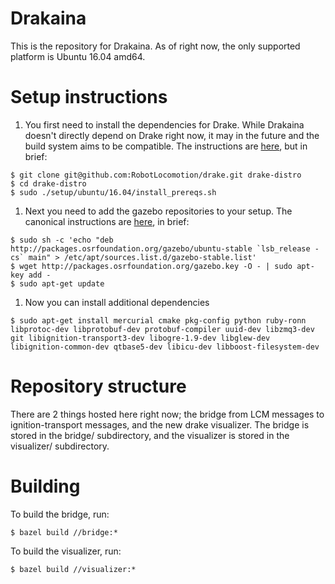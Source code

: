 # Drakaina

This is the repository for Drakaina.  As of right now, the only supported platform is Ubuntu 16.04 amd64.

# Setup instructions

1.  You first need to install the dependencies for Drake.  While Drakaina doesn't directly depend on Drake right now, it may in the future and the build system aims to be compatible.  The instructions are [here](http://drake.mit.edu/from_source.html), but in brief:

```
$ git clone git@github.com:RobotLocomotion/drake.git drake-distro
$ cd drake-distro
$ sudo ./setup/ubuntu/16.04/install_prereqs.sh
```

1. Next you need to add the gazebo repositories to your setup.  The canonical instructions are [here](https://ignition-transport.readthedocs.io/en/latest/installation/installation.html#ubuntu-linux), in brief:

```
$ sudo sh -c 'echo "deb http://packages.osrfoundation.org/gazebo/ubuntu-stable `lsb_release -cs` main" > /etc/apt/sources.list.d/gazebo-stable.list'
$ wget http://packages.osrfoundation.org/gazebo.key -O - | sudo apt-key add -
$ sudo apt-get update
```

1. Now you can install additional dependencies

```
$ sudo apt-get install mercurial cmake pkg-config python ruby-ronn libprotoc-dev libprotobuf-dev protobuf-compiler uuid-dev libzmq3-dev git libignition-transport3-dev libogre-1.9-dev libglew-dev libignition-common-dev qtbase5-dev libicu-dev libboost-filesystem-dev
```

# Repository structure
There are 2 things hosted here right now; the bridge from LCM messages to ignition-transport messages, and the new drake visualizer.  The bridge is stored in the bridge/ subdirectory, and the visualizer
is stored in the visualizer/ subdirectory.

# Building
To build the bridge, run:

```
$ bazel build //bridge:*
```

To build the visualizer, run:

```
$ bazel build //visualizer:*
```
